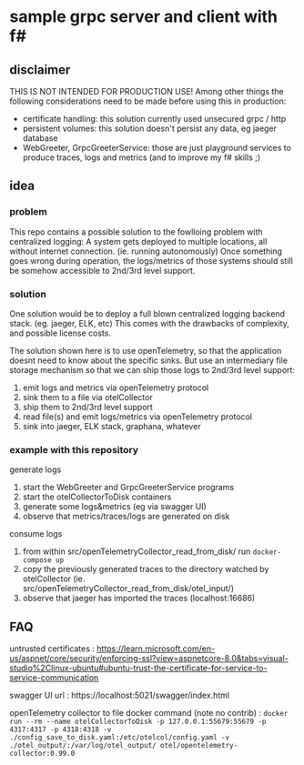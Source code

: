 # sample grpc server and client with f#

## disclaimer
THIS IS NOT INTENDED FOR PRODUCTION USE!
Among other things the following considerations need to be made before using this in production:
- certificate handling: this solution currently used unsecured grpc / http
- persistent volumes: this solution doesn't persist any data, eg jaeger database
- WebGreeter, GrpcGreeterService: those are just playground services to produce traces, logs and metrics (and to improve my f# skills ;)

## idea

### problem
This repo contains a possible solution to the fowlloing problem with centralized logging:
A system gets deployed to multiple locations, all without internet connection. (ie. running autonomously)
Once something goes wrong during operation, the logs/metrics of those systems should still be somehow accessible to 2nd/3rd level support.

### solution
One solution would be to deploy a full blown centralized logging backend stack. (eg. jaeger, ELK, etc)
This comes with the drawbacks of complexity, and possible license costs.

The solution shown here is to use openTelemetry, so that the application doesnt need to know about the specific sinks.
But use an intermediary file storage mechanism so that we can ship those logs to 2nd/3rd level support:
1. emit logs and metrics via openTelemetry protocol
2. sink them to a file via otelCollector
3. ship them to 2nd/3rd level support
4. read file(s) and emit logs/metrics via openTelemetry protocol
5. sink into jaeger, ELK stack, graphana, whatever

### example with this repository

generate logs
1. start the WebGreeter and GrpcGreeterService programs
2. start the otelCollectorToDisk containers
3. generate some logs&metrics (eg via swagger UI)
4. observe that metrics/traces/logs are generated on disk

consume logs
1. from within src/openTelemetryCollector_read_from_disk/ run ```docker-compose up```
2. copy the previously generated traces to the directory watched by otelCollector (ie. src/openTelemetryCollector_read_from_disk/otel_input/)
3. observe that jaeger has imported the traces (localhost:16686)


## FAQ

untrusted certificates
: https://learn.microsoft.com/en-us/aspnet/core/security/enforcing-ssl?view=aspnetcore-8.0&tabs=visual-studio%2Clinux-ubuntu#ubuntu-trust-the-certificate-for-service-to-service-communication

swagger UI url
: https://localhost:5021/swagger/index.html

openTelemetry collector to file docker command (note no contrib)
: ```docker run --rm --name otelCollectorToDisk -p 127.0.0.1:55679:55679 -p 4317:4317 -p 4318:4318 -v ./config_save_to_disk.yaml:/etc/otelcol/config.yaml -v ./otel_output/:/var/log/otel_output/ otel/opentelemetry-collector:0.99.0```

